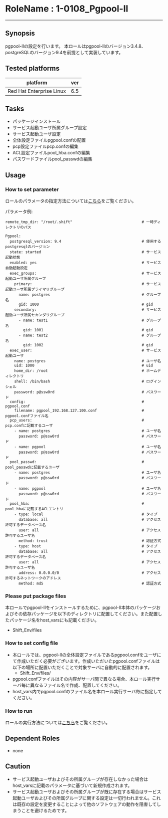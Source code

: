 # RoleName : 1-0108_Pgpool-II

---------------

## Synopsis
pgpool-Ⅱの設定を行います。 本ロールはpgpool-IIのバージョン3.4.8、postgreSQLのバージョン9.4を前提として実装しています。

## Tested platforms
platform | ver | 
-------- |-----|
Red Hat Enterprise Linux|6.5

## Tasks
- パッケージインストール
- サービス起動ユーザ所属グループ設定
- サービス起動ユーザ設定
- 全体設定ファイルpgpool.confの配置
- pcp設定ファイルpcp.confの編集
- ACL設定ファイルpool_hba.confの編集
- パスワードファイルpool_passwdの編集

## Usage 
### How to set parameter
ロールのパラメータの指定方法については[こちら](https://github.com/SHIFT-ware/shift_ware/wiki/%E5%AE%9F%E8%A1%8C%E6%96%B9%E6%B3%95#%E3%83%91%E3%83%A9%E3%83%A1%E3%83%BC%E3%82%BF%E6%8C%87%E5%AE%9A%E3%83%95%E3%82%A1%E3%82%A4%E3%83%AB%E3%81%AE%E4%BD%9C%E6%88%90%E3%81%A8%E9%85%8D%E7%BD%AE)をご覧ください。

パラメータ例:
```
remote_tmp_dir: "/root/.shift"                               # 一時ディレクトリのパス

Pgpool:
  postgresql_version: 9.4                                    # 使用するpostgresqlのバージョン
  state: started                                             # サービス起動状態
  enabled: yes                                               # サービス自動起動設定
  exec_groups:                                               # サービス起動ユーザ所属グループ
    primary:                                                 # サービス起動ユーザ所属プライマリグループ
      name: postgres                                         # グループ名
      gid: 1000                                              # gid
    secondary:                                               # サービス起動ユーザ所属セカンダリグループ
      - name: test1                                          # グループ名
        gid: 1001                                            # gid
      - name: test2                                          # グループ名
        gid: 1002                                            # gid
  exec_user:                                                 # サービス起動ユーザ
    name: postgres                                           # ユーザ名
    uid: 1000                                                # uid
    home_dir: /root                                          # ホームディレクトリ
    shell: /bin/bash                                         # ログインシェル
    password: p@ssw0rd                                       # パスワード
  config:                                                    # pgpool.conf
    filename: pgpool_192.168.127.100.conf                    # pgpool.confファイル名
  pcp_users:                                                 # pcp.confに記載するユーザ
    - name: postgres                                         # ユーザ名
      password: p@ssw0rd                                     # パスワード
    - name: pgpool                                           # ユーザ名
      password: p@ssw0rd                                     # パスワード
  pool_passwd:                                               # pool_passwdに記載するユーザ
    - name: postgres                                         # ユーザ名
      password: p@ssw0rd                                     # パスワード
    - name: pgpool                                           # ユーザ名
      password: p@ssw0rd                                     # パスワード
  pool_hba:                                                  # pool_hbaに記載するACLエントリ
    - type: local                                            # タイプ
      database: all                                          # アクセス許可するデータベース名
      user: all                                              # アクセス許可するユーザ名
      method: trust                                          # 認証方式
    - type: host                                             # タイプ
      database: all                                          # アクセス許可するデータベース名
      user: all                                              # アクセス許可するユーザ名
      address: 0.0.0.0/0                                     # アクセス許可するネットワークのアドレス
      method: md5                                            # 認証方式

```

### Please put package files
本ロールでpgpool-IIをインストールするために、pgpool-II本体のパッケージおよびその依存パッケージを以下のディレクトリに配置してください。また配置したパッケージ名をhost_varsにも記載ください。

- Shift_Env/files

### How to set config file
- 本ロールでは、pgpool-IIの全体設定ファイルであるpgpool.confをユーザにて作成いただく必要がございます。作成いただいたpgpool.confファイルは以下の場所に配置いただくことで対象サーバに自動的に配置されます。
    - Shift_Env/files/
- pgpool.confファイルはその内容がサーバ間で異なる場合、本ロール実行サーバ毎に異なるファイル名で作成、配置してください。
- host_vars内でpgpool.confのファイル名を本ロール実行サーバ毎に指定してください。

### How to run
ロールの実行方法については[こちら](https://github.com/SHIFT-ware/shift_ware/wiki/%E5%AE%9F%E8%A1%8C%E6%96%B9%E6%B3%95#ansible-%E3%83%AD%E3%83%BC%E3%83%AB%E3%81%AE%E5%AE%9F%E8%A1%8C)をご覧ください。

## Dependent Roles
- none

## Caution 
- サービス起動ユーザおよびその所属グループが存在しなかった場合はhost_varsに記載のパラメータに基づいて新規作成されます。
- サービス起動ユーザおよびその所属グループが既に存在する場合はサービス起動ユーザおよびその所属グループに関する設定は一切行われません。これは既存の設定を変更することによって他のソフトウェアの動作を阻害してしまうことを避けるためです。
